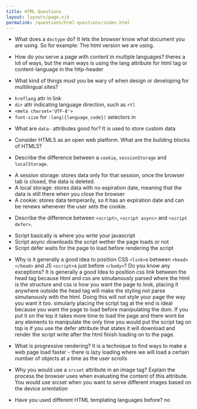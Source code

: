 ```yaml
---
title: HTML Questions
layout: layouts/page.njk
permalink: /questions/html-questions/index.html
---
```


* What does a `doctype` do?
      It lets the browser know what document you are using. So for example: The html version we are using.
      
* How do you serve a page with content in multiple languages?
      theres a lot of ways, but the main ways is using the lang attribute for html tag or content-language in the http-header
      
* What kind of things must you be wary of when design or developing for multilingual sites?
- `hreflang` attr in link
- `dir` attr indicating language direction, such as `rtl`
- `<meta charset='UTF-8'>`
- `font-size` for `:lang({language_code})` selectors in 
* What are `data-` attributes good for?
      It is used to store custom data
      
* Consider HTML5 as an open web platform. What are the building blocks of HTML5?

* Describe the difference between a `cookie`, `sessionStorage` and `localStorage`.
- A session storage: stores data only for that session, once the browser tab is closed, the data is deleted.
- A local storage: stores data with no expiration date, meaning that the data is still there when you close the browser
- A cookie: stores data temperarily, so it has an expiration date and can be renews whenever the user sets the cookie.

* Describe the difference between `<script>`, `<script async>` and `<script defer>`.
- Script basically is where you write your javascript 
- Script async downloads the script wether the page loads or not
- Script defer waits for the page to load before rendering the script

* Why is it generally a good idea to position CSS `<link>`s between `<head></head>` and JS `<script>`s just before `</body>`? Do you know any exceptions?
      It is generally a good Idea to position css link between the head tag because html and css are simutanously parsed where the html is the structure and css is how you want the page to look, placing it anywhere outside the head tag will make the styling not parse simutanously with the html. Doing this will not style your page the way you want it too. simularly placing the script tag at the end is ideal because you want the page to load before manipulating the dom. If you put it on the top it takes more time to load the page and there wont be any elements to manipulate
      the only time you would put the script tag on top is if you use the defer attribute that states it will download and render the script write after the html finish loading on to the page.
      
* What is progressive rendering?
      It is a technique to find ways to make a web page load faster
      - there is lazy loading where we will load a certain number of objects at a time as the user scrolls
* Why you would use a `srcset` attribute in an image tag? Explain the process the browser uses when evaluating the content of this attribute.
      You would use srcset when you want to serve different images based on the device orientation
* Have you used different HTML templating languages before?
      no
